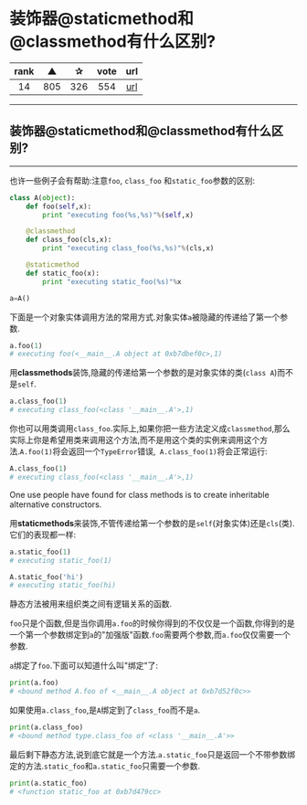 # 装饰器@staticmethod和@classmethod有什么区别?

| rank | ▲ | ✰ | vote | url |
|:-:|:-:|:-:|:-:|:-:|
|  14  |  805 | 326 | 554 | [url](http://stackoverflow.com/questions/136097/what-is-the-difference-between-staticmethod-and-classmethod-in-python) |

***

## 装饰器@staticmethod和@classmethod有什么区别?

***

也许一些例子会有帮助:注意`foo`, `class_foo` 和`static_foo`参数的区别:

```python
class A(object):
    def foo(self,x):
        print "executing foo(%s,%s)"%(self,x)

    @classmethod
    def class_foo(cls,x):
        print "executing class_foo(%s,%s)"%(cls,x)

    @staticmethod
    def static_foo(x):
        print "executing static_foo(%s)"%x

a=A()
```

下面是一个对象实体调用方法的常用方式.对象实体`a`被隐藏的传递给了第一个参数.

```python
a.foo(1)
# executing foo(<__main__.A object at 0xb7dbef0c>,1)
```

用**classmethods**装饰,隐藏的传递给第一个参数的是对象实体的类(`class A`)而不是`self`.

```python
a.class_foo(1)
# executing class_foo(<class '__main__.A'>,1)
```

你也可以用类调用`class_foo`.实际上,如果你把一些方法定义成`classmethod`,那么实际上你是希望用类来调用这个方法,而不是用这个类的实例来调用这个方法.`A.foo(1)`将会返回一个`TypeError`错误,` A.class_foo(1)`将会正常运行:

```python
A.class_foo(1)
# executing class_foo(<class '__main__.A'>,1)
```

One use people have found for class methods is to create inheritable alternative constructors.

用**staticmethods**来装饰,不管传递给第一个参数的是`self`(对象实体)还是`cls`(类).它们的表现都一样:

```python
a.static_foo(1)
# executing static_foo(1)

A.static_foo('hi')
# executing static_foo(hi)
```

静态方法被用来组织类之间有逻辑关系的函数.

`foo`只是个函数,但是当你调用`a.foo`的时候你得到的不仅仅是一个函数,你得到的是一个第一个参数绑定到`a`的"加强版"函数.`foo`需要两个参数,而`a.foo`仅仅需要一个参数.

`a`绑定了`foo`.下面可以知道什么叫"绑定"了:

```python
print(a.foo)
# <bound method A.foo of <__main__.A object at 0xb7d52f0c>>
```

如果使用`a.class_foo`,是`A`绑定到了`class_foo`而不是`a`.

```python
print(a.class_foo)
# <bound method type.class_foo of <class '__main__.A'>>
```

最后剩下静态方法,说到底它就是一个方法.`a.static_foo`只是返回一个不带参数绑定的方法.`static_foo`和`a.static_foo`只需要一个参数.

```python
print(a.static_foo)
# <function static_foo at 0xb7d479cc>
```